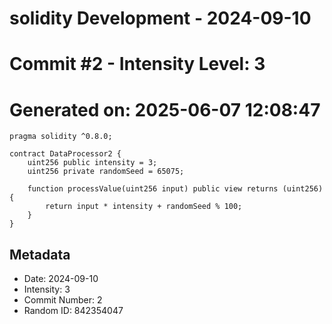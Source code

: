 ﻿# solidity Development - 2024-09-10
# Commit #2 - Intensity Level: 3
# Generated on: 2025-06-07 12:08:47
```solidity
pragma solidity ^0.8.0;

contract DataProcessor2 {
    uint256 public intensity = 3;
    uint256 private randomSeed = 65075;

    function processValue(uint256 input) public view returns (uint256) {
        return input * intensity + randomSeed % 100;
    }
}
```
## Metadata
- Date: 2024-09-10
- Intensity: 3
- Commit Number: 2
- Random ID: 842354047
